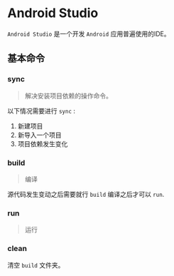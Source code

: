 # Android Studio

`Android Studio` 是一个开发 `Android` 应用普遍使用的IDE。

## 基本命令

### sync

> 解决安装项目依赖的操作命令。

以下情况需要进行 `sync` :
1. 新建项目
2. 新导入一个项目
3. 项目依赖发生变化

### build 

> 编译

源代码发生变动之后需要就行 `build` 编译之后才可以 `run`.

### run

> 运行

### clean

清空 `build` 文件夹。